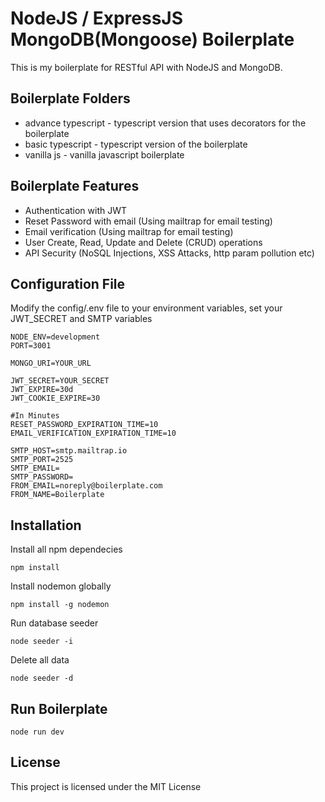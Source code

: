 # NodeJS / ExpressJS MongoDB(Mongoose) Boilerplate

This is my boilerplate for RESTful API with NodeJS and MongoDB.

## Boilerplate Folders

- advance typescript - typescript version that uses decorators for the boilerplate
- basic typescript - typescript version of the boilerplate
- vanilla js - vanilla javascript boilerplate

## Boilerplate Features

- Authentication with JWT
- Reset Password with email (Using mailtrap for email testing)
- Email verification (Using mailtrap for email testing)
- User Create, Read, Update and Delete (CRUD) operations
- API Security (NoSQL Injections, XSS Attacks, http param pollution etc)

## Configuration File

Modify the config/.env file to your environment variables, set your JWT_SECRET and SMTP variables

```ENV
NODE_ENV=development
PORT=3001

MONGO_URI=YOUR_URL

JWT_SECRET=YOUR_SECRET
JWT_EXPIRE=30d
JWT_COOKIE_EXPIRE=30

#In Minutes
RESET_PASSWORD_EXPIRATION_TIME=10
EMAIL_VERIFICATION_EXPIRATION_TIME=10

SMTP_HOST=smtp.mailtrap.io
SMTP_PORT=2525
SMTP_EMAIL=
SMTP_PASSWORD=
FROM_EMAIL=noreply@boilerplate.com
FROM_NAME=Boilerplate
```

## Installation

Install all npm dependecies

```console
npm install
```

Install nodemon globally

```console
npm install -g nodemon
```

Run database seeder

```console
node seeder -i
```

Delete all data

```console
node seeder -d
```

## Run Boilerplate

```console
node run dev
```

## License

This project is licensed under the MIT License
